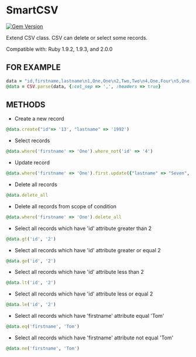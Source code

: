 # SmartCSV

[![Gem Version](https://badge.fury.io/rb/smart_csv.png)](http://badge.fury.io/rb/smart_csv)

Extend CSV class. CSV can delete or select some records.

Compatible with:
Ruby 1.9.2, 1.9.3, and 2.0.0

## FOR EXAMPLE

```ruby
data = "id,firstname,lastname\n1,One,One\n2,Two,Two\n4,One,Four\n5,One,Five"
@data = CSV.parse(data, {:col_sep => ',', :headers => true}
```
## METHODS

* Create a new record

```ruby
@data.create("id"=> '13', "lastname" => '1992')
```

* Select records

```ruby
@data.where('firstname' => 'One').where_not('id' => '4')
```

* Update record

```ruby
@data.where('firstname' => 'One').first.update({"lastname" => "Seven", "wartosc" => 2012}) }
```

* Delete all records

```ruby
@data.delete_all
```

* Delete all records from scope of condition

```ruby
@data.where('firstname' => 'One').delete_all
```

* Select all records which have 'id' attribute greater than 2

```ruby
@data.gt('id', '2')
```

* Select all records which have 'id' attribute greater or equal 2

```ruby
@data.ge('id', '2')
```

* Select all records which have 'id' attribute less than 2

```ruby
@data.lt('id', '2')
```

* Select all records which have 'id' attribute less or equal 2

```ruby
@data.le('id', '2')
```

* Select all records which have 'firstname' attribute equal 'Tom'

```ruby
@data.eq('firstname', 'Tom')
```

* Select all records which have 'firstname' attribute not equal 'Tom'

```ruby
@data.ne('firstname', 'Tom')
```
